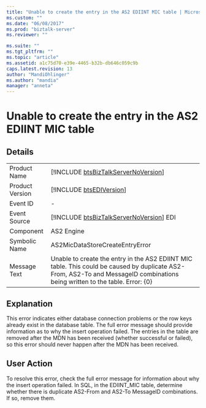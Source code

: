 ```yaml
---
title: "Unable to create the entry in the AS2 EDIINT MIC table | Microsoft Docs"
ms.custom: ""
ms.date: "06/08/2017"
ms.prod: "biztalk-server"
ms.reviewer: ""

ms.suite: ""
ms.tgt_pltfrm: ""
ms.topic: "article"
ms.assetid: a1c75d70-e39e-4465-b32b-db646c059c9b
caps.latest.revision: 13
author: "MandiOhlinger"
ms.author: "mandia"
manager: "anneta"
---
```

# Unable to create the entry in the AS2 EDIINT MIC table
## Details  
  
|                 |                                                                                                                                                                               |
|-----------------|-------------------------------------------------------------------------------------------------------------------------------------------------------------------------------|
|  Product Name   |                                              [!INCLUDE [btsBizTalkServerNoVersion](../includes/btsbiztalkservernoversion-md.md)]                                              |
| Product Version |                                                          [!INCLUDE [btsEDIVersion](../includes/btsediversion-md.md)]                                                          |
|    Event ID     |                                                                                       -                                                                                       |
|  Event Source   |                                            [!INCLUDE [btsBizTalkServerNoVersion](../includes/btsbiztalkservernoversion-md.md)] EDI                                            |
|    Component    |                                                                                  AS2 Engine                                                                                   |
|  Symbolic Name  |                                                                        AS2MicDataStoreCreateEntryError                                                                        |
|  Message Text   | Unable to create the entry in the AS2 EDIINT MIC table. This could be caused by duplicate AS2-From, AS2-To and MessageID combinations being written to the table.  Error: {0} |
  
## Explanation  
 This error indicates either database connection problems or the row keys already exist in the database table. The full error message should provide information as to why the insert operation failed. The entries in the table are removed after the MDN has been received (whether successful or failed), so this error should never happen after the MDN has been received.  
  
## User Action  
 To resolve this error, check the full error message for information about why the insert operation failed. In SQL, in the EDIINT_MIC table, determine whether there is duplicate AS2-From and AS2-To MessageID combinations. If so, remove them.